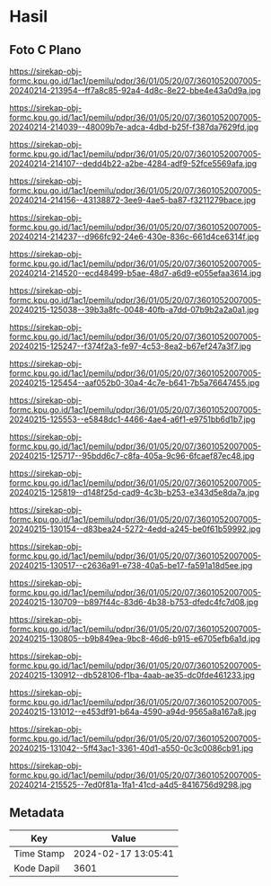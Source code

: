 # Hasil

## Foto C Plano

https://sirekap-obj-formc.kpu.go.id/1ac1/pemilu/pdpr/36/01/05/20/07/3601052007005-20240214-213954--ff7a8c85-92a4-4d8c-8e22-bbe4e43a0d9a.jpg

https://sirekap-obj-formc.kpu.go.id/1ac1/pemilu/pdpr/36/01/05/20/07/3601052007005-20240214-214039--48009b7e-adca-4dbd-b25f-f387da7629fd.jpg

https://sirekap-obj-formc.kpu.go.id/1ac1/pemilu/pdpr/36/01/05/20/07/3601052007005-20240214-214107--dedd4b22-a2be-4284-adf9-52fce5569afa.jpg

https://sirekap-obj-formc.kpu.go.id/1ac1/pemilu/pdpr/36/01/05/20/07/3601052007005-20240214-214156--43138872-3ee9-4ae5-ba87-f3211279bace.jpg

https://sirekap-obj-formc.kpu.go.id/1ac1/pemilu/pdpr/36/01/05/20/07/3601052007005-20240214-214237--d966fc92-24e6-430e-836c-661d4ce6314f.jpg

https://sirekap-obj-formc.kpu.go.id/1ac1/pemilu/pdpr/36/01/05/20/07/3601052007005-20240214-214520--ecd48499-b5ae-48d7-a6d9-e055efaa3614.jpg

https://sirekap-obj-formc.kpu.go.id/1ac1/pemilu/pdpr/36/01/05/20/07/3601052007005-20240215-125038--39b3a8fc-0048-40fb-a7dd-07b9b2a2a0a1.jpg

https://sirekap-obj-formc.kpu.go.id/1ac1/pemilu/pdpr/36/01/05/20/07/3601052007005-20240215-125247--f374f2a3-fe97-4c53-8ea2-b67ef247a3f7.jpg

https://sirekap-obj-formc.kpu.go.id/1ac1/pemilu/pdpr/36/01/05/20/07/3601052007005-20240215-125454--aaf052b0-30a4-4c7e-b641-7b5a76647455.jpg

https://sirekap-obj-formc.kpu.go.id/1ac1/pemilu/pdpr/36/01/05/20/07/3601052007005-20240215-125553--e5848dc1-4466-4ae4-a6f1-e9751bb6d1b7.jpg

https://sirekap-obj-formc.kpu.go.id/1ac1/pemilu/pdpr/36/01/05/20/07/3601052007005-20240215-125717--95bdd6c7-c8fa-405a-9c96-6fcaef87ec48.jpg

https://sirekap-obj-formc.kpu.go.id/1ac1/pemilu/pdpr/36/01/05/20/07/3601052007005-20240215-125819--d148f25d-cad9-4c3b-b253-e343d5e8da7a.jpg

https://sirekap-obj-formc.kpu.go.id/1ac1/pemilu/pdpr/36/01/05/20/07/3601052007005-20240215-130154--d83bea24-5272-4edd-a245-be0f61b59992.jpg

https://sirekap-obj-formc.kpu.go.id/1ac1/pemilu/pdpr/36/01/05/20/07/3601052007005-20240215-130517--c2636a91-e738-40a5-be17-fa591a18d5ee.jpg

https://sirekap-obj-formc.kpu.go.id/1ac1/pemilu/pdpr/36/01/05/20/07/3601052007005-20240215-130709--b897f44c-83d6-4b38-b753-dfedc4fc7d08.jpg

https://sirekap-obj-formc.kpu.go.id/1ac1/pemilu/pdpr/36/01/05/20/07/3601052007005-20240215-130805--b9b849ea-9bc8-46d6-b915-e6705efb6a1d.jpg

https://sirekap-obj-formc.kpu.go.id/1ac1/pemilu/pdpr/36/01/05/20/07/3601052007005-20240215-130912--db528106-f1ba-4aab-ae35-dc0fde461233.jpg

https://sirekap-obj-formc.kpu.go.id/1ac1/pemilu/pdpr/36/01/05/20/07/3601052007005-20240215-131012--e453df91-b64a-4590-a94d-9565a8a167a8.jpg

https://sirekap-obj-formc.kpu.go.id/1ac1/pemilu/pdpr/36/01/05/20/07/3601052007005-20240215-131042--5ff43ac1-3361-40d1-a550-0c3c0086cb91.jpg

https://sirekap-obj-formc.kpu.go.id/1ac1/pemilu/pdpr/36/01/05/20/07/3601052007005-20240214-215525--7ed0f81a-1fa1-41cd-a4d5-8416756d9298.jpg


## Metadata

| Key        | Value               |
| ---------- | ------------------- |
| Time Stamp | 2024-02-17 13:05:41 |
| Kode Dapil | 3601                |



